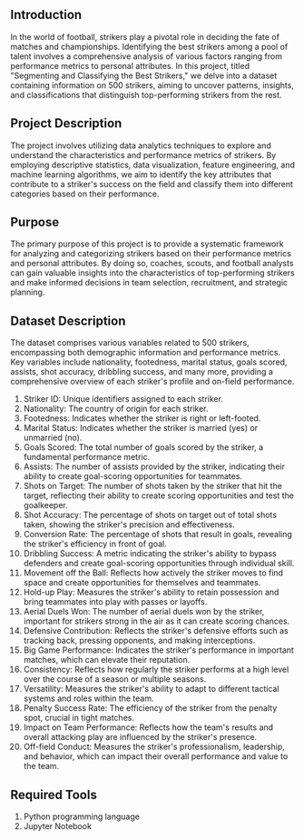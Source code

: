 ## Introduction
In the world of football, strikers play a pivotal role in deciding the fate of matches and championships. Identifying the best strikers among a pool of talent involves a comprehensive analysis of various factors ranging from performance metrics to personal attributes. In this project, titled "Segmenting and Classifying the Best Strikers," we delve into a dataset containing information on 500 strikers, aiming to uncover patterns, insights, and classifications that distinguish top-performing strikers from the rest.

## Project Description
The project involves utilizing data analytics techniques to explore and understand the characteristics and performance metrics of strikers. By employing descriptive statistics, data visualization, feature engineering, and machine learning algorithms, we aim to identify the key attributes that contribute to a striker's success on the field and classify them into different categories based on their performance.

## Purpose
The primary purpose of this project is to provide a systematic framework for analyzing and categorizing strikers based on their performance metrics and personal attributes. By doing so, coaches, scouts, and football analysts can gain valuable insights into the characteristics of top-performing strikers and make informed decisions in team selection, recruitment, and strategic planning.

## Dataset Description
The dataset comprises various variables related to 500 strikers, encompassing both demographic information and performance metrics. Key variables include nationality, footedness, marital status, goals scored, assists, shot accuracy, dribbling success, and many more, providing a comprehensive overview of each striker's profile and on-field performance.

1. Striker ID: Unique identifiers assigned to each striker.
2. Nationality: The country of origin for each striker.
3. Footedness: Indicates whether the striker is right or left-footed.
4. Marital Status: Indicates whether the striker is married (yes) or unmarried (no).
5. Goals Scored: The total number of goals scored by the striker, a fundamental performance metric.
6. Assists: The number of assists provided by the striker, indicating their ability to create goal-scoring opportunities for teammates.
7. Shots on Target: The number of shots taken by the striker that hit the target, reflecting their ability to create scoring opportunities and test the goalkeeper.
8. Shot Accuracy: The percentage of shots on target out of total shots taken, showing the striker's precision and effectiveness.
9. Conversion Rate: The percentage of shots that result in goals, revealing the striker's efficiency in front of goal.
10. Dribbling Success: A metric indicating the striker's ability to bypass defenders and create goal-scoring opportunities through individual skill.
11. Movement off the Ball: Reflects how actively the striker moves to find space and create opportunities for themselves and teammates.
12. Hold-up Play: Measures the striker's ability to retain possession and bring teammates into play with passes or layoffs.
13. Aerial Duels Won: The number of aerial duels won by the striker, important for strikers strong in the air as it can create scoring chances.
14. Defensive Contribution: Reflects the striker's defensive efforts such as tracking back, pressing opponents, and making interceptions.
15. Big Game Performance: Indicates the striker's performance in important matches, which can elevate their reputation.
16. Consistency: Reflects how regularly the striker performs at a high level over the course of a season or multiple seasons.
17. Versatility: Measures the striker's ability to adapt to different tactical systems and roles within the team.
18. Penalty Success Rate: The efficiency of the striker from the penalty spot, crucial in tight matches.
19. Impact on Team Performance: Reflects how the team's results and overall attacking play are influenced by the striker's presence.
20. Off-field Conduct: Measures the striker's professionalism, leadership, and behavior, which can impact their overall performance and value to the team.

## Required Tools
1. Python programming language
2. Jupyter Notebook
